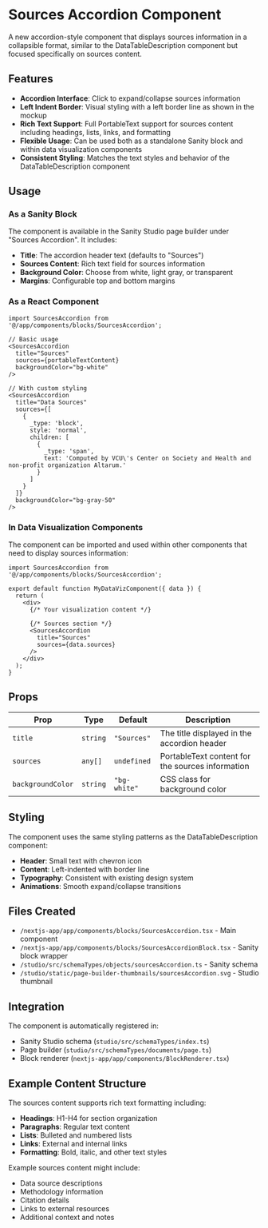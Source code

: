# Sources Accordion Component

A new accordion-style component that displays sources information in a collapsible format, similar to the DataTableDescription component but focused specifically on sources content.

## Features

- **Accordion Interface**: Click to expand/collapse sources information
- **Left Indent Border**: Visual styling with a left border line as shown in the mockup
- **Rich Text Support**: Full PortableText support for sources content including headings, lists, links, and formatting
- **Flexible Usage**: Can be used both as a standalone Sanity block and within data visualization components
- **Consistent Styling**: Matches the text styles and behavior of the DataTableDescription component

## Usage

### As a Sanity Block

The component is available in the Sanity Studio page builder under "Sources Accordion". It includes:

- **Title**: The accordion header text (defaults to "Sources")
- **Sources Content**: Rich text field for sources information
- **Background Color**: Choose from white, light gray, or transparent
- **Margins**: Configurable top and bottom margins

### As a React Component

```tsx
import SourcesAccordion from '@/app/components/blocks/SourcesAccordion';

// Basic usage
<SourcesAccordion
  title="Sources"
  sources={portableTextContent}
  backgroundColor="bg-white"
/>

// With custom styling
<SourcesAccordion
  title="Data Sources"
  sources={[
    {
      _type: 'block',
      style: 'normal',
      children: [
        {
          _type: 'span',
          text: 'Computed by VCU\'s Center on Society and Health and non-profit organization Altarum.'
        }
      ]
    }
  ]}
  backgroundColor="bg-gray-50"
/>
```

### In Data Visualization Components

The component can be imported and used within other components that need to display sources information:

```tsx
import SourcesAccordion from '@/app/components/blocks/SourcesAccordion';

export default function MyDataVizComponent({ data }) {
  return (
    <div>
      {/* Your visualization content */}
      
      {/* Sources section */}
      <SourcesAccordion
        title="Sources"
        sources={data.sources}
      />
    </div>
  );
}
```

## Props

| Prop | Type | Default | Description |
|------|------|---------|-------------|
| `title` | `string` | `"Sources"` | The title displayed in the accordion header |
| `sources` | `any[]` | `undefined` | PortableText content for the sources information |
| `backgroundColor` | `string` | `"bg-white"` | CSS class for background color |

## Styling

The component uses the same styling patterns as the DataTableDescription component:

- **Header**: Small text with chevron icon
- **Content**: Left-indented with border line
- **Typography**: Consistent with existing design system
- **Animations**: Smooth expand/collapse transitions

## Files Created

- `/nextjs-app/app/components/blocks/SourcesAccordion.tsx` - Main component
- `/nextjs-app/app/components/blocks/SourcesAccordionBlock.tsx` - Sanity block wrapper
- `/studio/src/schemaTypes/objects/sourcesAccordion.ts` - Sanity schema
- `/studio/static/page-builder-thumbnails/sourcesAccordion.svg` - Studio thumbnail

## Integration

The component is automatically registered in:
- Sanity Studio schema (`studio/src/schemaTypes/index.ts`)
- Page builder (`studio/src/schemaTypes/documents/page.ts`)
- Block renderer (`nextjs-app/app/components/BlockRenderer.tsx`)

## Example Content Structure

The sources content supports rich text formatting including:

- **Headings**: H1-H4 for section organization
- **Paragraphs**: Regular text content
- **Lists**: Bulleted and numbered lists
- **Links**: External and internal links
- **Formatting**: Bold, italic, and other text styles

Example sources content might include:
- Data source descriptions
- Methodology information
- Citation details
- Links to external resources
- Additional context and notes

